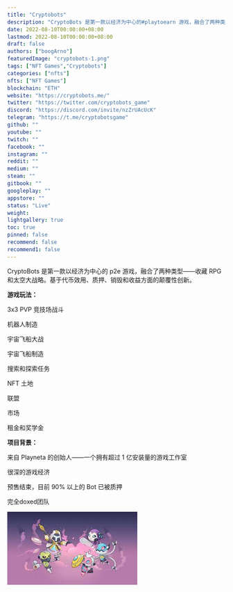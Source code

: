 ```yaml
---
title: "Cryptobots"
description: "CryptoBots 是第一款以经济为中心的#playtoearn 游戏，融合了两种类型——可收藏的 RPG 和太空大战略。"
date: 2022-08-10T00:00:00+08:00
lastmod: 2022-08-10T00:00:00+08:00
draft: false
authors: ["boogArno"]
featuredImage: "cryptobots-1.png"
tags: ["NFT Games","Cryptobots"]
categories: ["nfts"]
nfts: ["NFT Games"]
blockchain: "ETH"
website: "https://cryptobots.me/"
twitter: "https://twitter.com/cryptobots_game"
discord: "https://discord.com/invite/nzZrUAcUcK"
telegram: "https://t.me/cryptobotsgame"
github: ""
youtube: ""
twitch: ""
facebook: ""
instagram: ""
reddit: ""
medium: ""
steam: ""
gitbook: ""
googleplay: ""
appstore: ""
status: "Live"
weight: 
lightgallery: true
toc: true
pinned: false
recommend: false
recommend1: false
---
```

<p>CryptoBots 是第一款以经济为中心的 p2e 游戏，融合了两种类型——收藏 RPG 和太空大战略。基于代币效用、质押、销毁和收益方面的颠覆性创新。</p>
<p><strong>游戏玩法：</strong></p>
<p>3x3 PVP 竞技场战斗</p>
<p>机器人制造</p>
<p>宇宙飞船大战</p>
<p>宇宙飞船制造</p>
<p>搜索和探索任务</p>
<p>NFT 土地</p>
<p>联盟</p>
<p>市场</p>
<p>租金和奖学金</p>
<p><strong>项目背景：</strong></p>
<p>来自 Playneta 的创始人——一个拥有超过 1 亿安装量的游戏工作室</p>
<p>很深的游戏经济</p>
<p>预售结束，目前 90% 以上的 Bot 已被质押</p>
<p>完全doxed团队</p>

![下载](下载.jpg)
